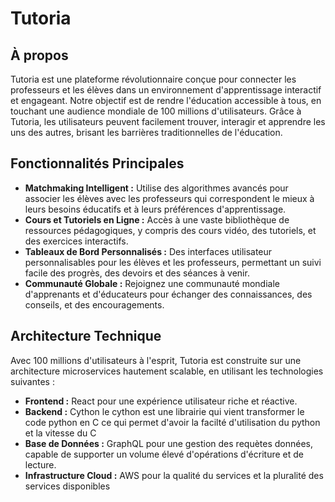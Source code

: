 # **Tutoria**

## **À propos**

Tutoria est une plateforme révolutionnaire conçue pour connecter les professeurs et les élèves dans un environnement d'apprentissage interactif et engageant. Notre objectif est de rendre l'éducation accessible à tous, en touchant une audience mondiale de 100 millions d'utilisateurs. Grâce à Tutoria, les utilisateurs peuvent facilement trouver, interagir et apprendre les uns des autres, brisant les barrières traditionnelles de l'éducation.

## **Fonctionnalités Principales**

- **Matchmaking Intelligent :** Utilise des algorithmes avancés pour associer les élèves avec les professeurs qui correspondent le mieux à leurs besoins éducatifs et à leurs préférences d'apprentissage.
- **Cours et Tutoriels en Ligne :** Accès à une vaste bibliothèque de ressources pédagogiques, y compris des cours vidéo, des tutoriels, et des exercices interactifs.
- **Tableaux de Bord Personnalisés :** Des interfaces utilisateur personnalisables pour les élèves et les professeurs, permettant un suivi facile des progrès, des devoirs et des séances à venir.
- **Communauté Globale :** Rejoignez une communauté mondiale d'apprenants et d'éducateurs pour échanger des connaissances, des conseils, et des encouragements.

## **Architecture Technique**

Avec 100 millions d'utilisateurs à l'esprit, Tutoria est construite sur une architecture microservices hautement scalable, en utilisant les technologies suivantes :

- **Frontend :** React pour une expérience utilisateur riche et réactive.
- **Backend :** Cython le cython est une librairie qui vient transformer le code python en C ce qui permet d'avoir la facilté d'utilisation du python et la vitesse du C 
- **Base de Données :** GraphQL pour une gestion des requètes données, capable de supporter un volume élevé d'opérations d'écriture et de lecture.
- **Infrastructure Cloud :** AWS pour la qualité du services et la pluralité des services disponibles
